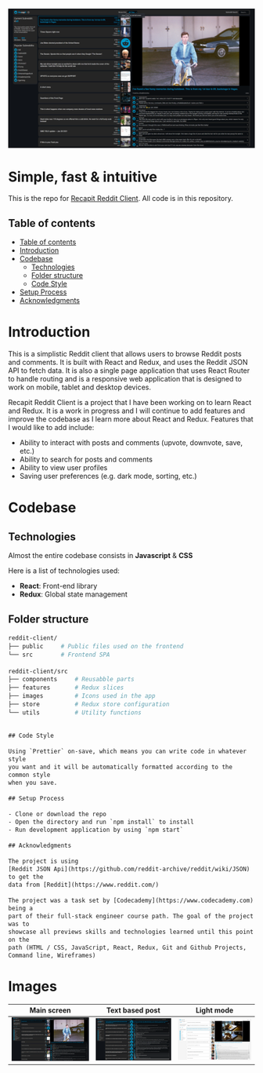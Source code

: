 [![Reddit-Client](./public/images/Preview1.png)](https://github.com/jongreen96/recapit-reddit-client)

# Simple, fast & intuitive

This is the repo for
[Recapit Reddit Client](https://github.com/jongreen96/recapit-reddit-client). All code is in this repository.

## Table of contents

-   [Table of contents](#table-of-contents)
-   [Introduction](#introduction)
-   [Codebase](#codebase)
    -   [Technologies](#technologies)
    -   [Folder structure](#folder-structure)
    -   [Code Style](#code-style)
-   [Setup Process](#setup-process)
-   [Acknowledgments](#acknowledgments)

# Introduction

This is a simplistic Reddit client that allows users to browse Reddit posts and comments. It is built with React and Redux, and uses the Reddit JSON API to fetch data. It is also a single page application that uses React Router to handle routing and is a responsive web application that is designed to work on mobile, tablet and desktop devices.

Recapit Reddit Client is a project that I have been working on to learn React and Redux. It is a work in progress and I will continue to add features and improve the codebase as I learn more about React and Redux. Features that I would like to add include:

-   Ability to interact with posts and comments (upvote, downvote, save, etc.)
-   Ability to search for posts and comments
-   Ability to view user profiles
-   Saving user preferences (e.g. dark mode, sorting, etc.)

# Codebase

## Technologies

Almost the entire codebase consists in **Javascript** & **CSS**

Here is a list of technologies used:

-   **React**: Front-end library
-   **Redux**: Global state management

## Folder structure

```sh
reddit-client/
├── public     # Public files used on the frontend
└── src        # Frontend SPA

reddit-client/src
├── components     # Reusabble parts
├── features       # Redux slices
├── images         # Icons used in the app
├── store          # Redux store configuration
└── utils          # Utility functions
```

```

## Code Style

Using `Prettier` on-save, which means you can write code in whatever style
you want and it will be automatically formatted according to the common style
when you save.

## Setup Process

- Clone or download the repo
- Open the directory and run `npm install` to install
- Run development application by using `npm start`

## Acknowledgments

The project is using
[Reddit JSON Api](https://github.com/reddit-archive/reddit/wiki/JSON) to get the
data from [Reddit](https://www.reddit.com/)

The project was a task set by [Codecademy](https://www.codecademy.com) being a
part of their full-stack engineer course path. The goal of the project was to
showcase all previews skills and technologies learned until this point on the
path (HTML / CSS, JavaScript, React, Redux, Git and Github Projects, 
Command line, Wireframes)
```

# Images
Main screen                      |  Text based post                | Light mode
:-------------------------------:|:-------------------------------:|:-------------------------------:
![](./public/images/Preview1.png)|![](./public/images/Preview2.png)|![](./public/images/Preview3.png)